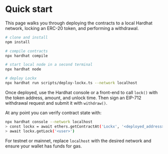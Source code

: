 # Quick start

This page walks you through deploying the contracts to a local Hardhat network, locking an ERC-20 token, and performing a withdrawal.

```bash
# clone and install
npm install

# compile contracts
npx hardhat compile

# start local node in a second terminal
npx hardhat node

# deploy Lockx
npx hardhat run scripts/deploy-lockx.ts --network localhost
```

Once deployed, use the Hardhat console or a front-end to call `lock()` with the token address, amount, and unlock time.  Then sign an EIP-712 withdrawal request and submit it with `withdraw()`.

At any point you can verify contract state with:

```bash
npx hardhat console --network localhost
> const lockx = await ethers.getContractAt('Lockx', '<deployed_address>')
> await lockx.getLock('<user>')
```

For testnet or mainnet, replace `localhost` with the desired network and ensure your wallet has funds for gas.
